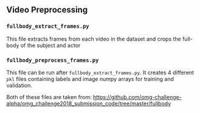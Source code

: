 ## Video Preprocessing

### `fullbody_extract_frames.py`

This file extracts frames from each video in the dataset and crops the full-body of the subject and actor

### `fullbody_preprocess_frames.py`

This file can be run after `fullbody_extract_frames.py`. It creates 4 different `pkl` files containing labels and image numpy arrays for training and validation. 

Both of these files are taken from: https://github.com/omg-challenge-alpha/omg_challenge2018_submission_code/tree/master/fullbody
